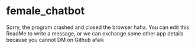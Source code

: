 # female_chatbot
Sorry, the program crashed and closed the browser haha.
You can edit this ReadMe to write a message, or we can exchange some other app details because you cannot DM on Github afaik
